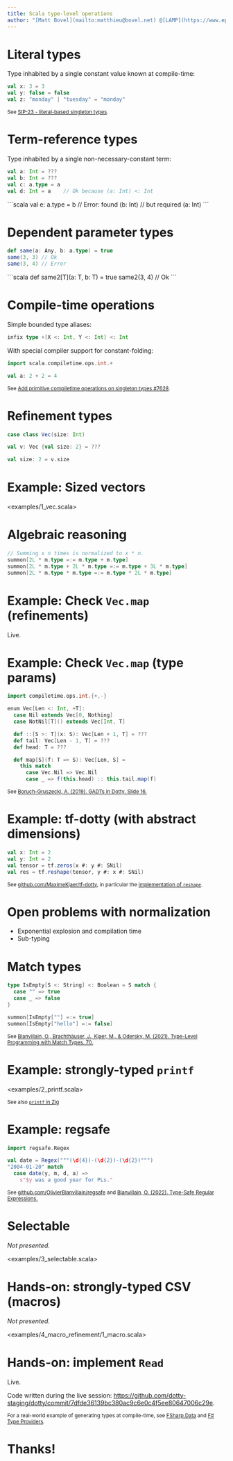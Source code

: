 ```yaml
---
title: Scala type-level operations
author: "[Matt Bovel](mailto:matthieu@bovel.net) @[LAMP](https://www.epfl.ch/labs/lamp/)/[LARA](https://lara.epfl.ch/w/), [EPFL](https://www.epfl.ch/fr/)"
---
```


# Literal types

Type inhabited by a single constant value known at compile-time:

```scala
val x: 3 = 3
val y: false = false
val z: "monday" | "tuesday" = "monday"
```

<small>See [SIP-23 - literal-based singleton types](https://docs.scala-lang.org/sips/42.type.html).</small>

# Term-reference types

Type inhabited by a single non-necessary-constant term:

```scala
val a: Int = ???
val b: Int = ???
val c: a.type = a
val d: Int = a    // Ok because (a: Int) <: Int
```
<div class="fragment">
```scala
val e: a.type = b // Error: found (b: Int)
                  // but required (a: Int)
```
</div>

# Dependent parameter types

```scala
def same(a: Any, b: a.type) = true
same(3, 3) // Ok
same(3, 4) // Error
```
<div class="fragment">
```scala
def same2[T](a: T, b: T) = true
same2(3, 4) // Ok
```
</div>

# Compile-time operations

Simple bounded type aliases:

```scala
infix type +[X <: Int, Y <: Int] <: Int
```

<div class="fragment">
With special compiler support for constant-folding:

```scala
import scala.compiletime.ops.int.+

val a: 2 + 2 = 4
```


<small>See [Add primitive compiletime operations on singleton types #7628](https://github.com/lampepfl/dotty/pull/7628).</small>
</div>

# Refinement types

```scala
case class Vec(size: Int)

val v: Vec {val size: 2} = ???

val size: 2 = v.size
```

# Example: Sized vectors

<examples/1_vec.scala>

# Algebraic reasoning

```scala
// Summing x n times is normalized to x * n.
summon[2L * m.type =:= m.type + m.type]
summon[2L * m.type + 2L * m.type =:= m.type + 3L * m.type]
summon[2L * m.type * m.type =:= m.type * 2L * m.type]
```

# Example: Check `Vec.map` (refinements)

Live.

# Example: Check `Vec.map` (type params)

```scala
import compiletime.ops.int.{+,-}

enum Vec[Len <: Int, +T]:
  case Nil extends Vec[0, Nothing]
  case NotNil[T]() extends Vec[Int, T]

  def ::[S >: T](x: S): Vec[Len + 1, T] = ???
  def tail: Vec[Len - 1, T] = ???
  def head: T = ???

  def map[S](f: T => S): Vec[Len, S] =
    this match
      case Vec.Nil => Vec.Nil
      case _ => f(this.head) :: this.tail.map(f)
```

<small>See [Boruch-Gruszecki, A. (2019). GADTs in Dotty. Slide 16.](https://portal.klewel.com/watch/webcast/typelevel-summit-lausanne-2019/talk/9/)</small>

# Example: tf-dotty (with abstract dimensions)

```scala
val x: Int = 2
val y: Int = 2
val tensor = tf.zeros(x #: y #: SNil)
val res = tf.reshape(tensor, y #: x #: SNil)
```

<small>See [github.com/MaximeKjaer/tf-dotty](https://github.com/MaximeKjaer/tf-dotty), in particular the [implementation of `reshape`](https://github.com/MaximeKjaer/tf-dotty/blob/45af57dd0f60cb2d2fc9cf56f963b6ca4bd32909/modules/tensorflow/src/main/scala/io/kjaer/tensorflow/core/tf.scala#L82-L97).</small>

# Open problems with normalization

- Exponential explosion and compilation time
- Sub-typing

# Match types

```scala
type IsEmpty[S <: String] <: Boolean = S match {
  case "" => true
  case _ => false
}

summon[IsEmpty[""] =:= true]
summon[IsEmpty["hello"] =:= false]
```

<small>See [Blanvillain, O., Brachthäuser, J., Kjaer, M., & Odersky, M. (2021). Type-Level Programming with Match Types. 70.](http://infoscience.epfl.ch/record/290019)</small>

# Example: strongly-typed `printf`

<examples/2_printf.scala>

<small>See also [`printf` in Zig](https://ziglang.org/documentation/0.1.1/#case-study-printf)</small>

# Example: regsafe

```scala
import regsafe.Regex

val date = Regex("""(\d{4})-(\d{2})-(\d{2})""")
"2004-01-20" match
  case date(y, m, d, a) =>
    s"$y was a good year for PLs."
```

<small>See [github.com/OlivierBlanvillain/regsafe](https://github.com/OlivierBlanvillain/regsafe) and [Blanvillain, O. (2022). Type-Safe Regular Expressions.](https://2022.ecoop.org/details/scala-2022-papers/1/Type-Safe-Regular-Expressions)</small>

# Selectable

_Not presented._

<examples/3_selectable.scala>

# Hands-on: strongly-typed CSV (macros)

_Not presented._

<examples/4_macro_refinement/1_macro.scala>

# Hands-on: implement `Read`

Live.

Code written during the live session: <https://github.com/dotty-staging/dotty/commit/7dfde36139bc380ac9c6e0c4f5ee80647006c29e>.

<small>For a real-world example of generating types at compile-time, see [FSharp.Data](https://fsprojects.github.io/FSharp.Data/library/CsvFile.html) and [F# Type Providers](https://docs.microsoft.com/en-us/dotnet/fsharp/tutorials/type-providers/).</small>

# Thanks!
